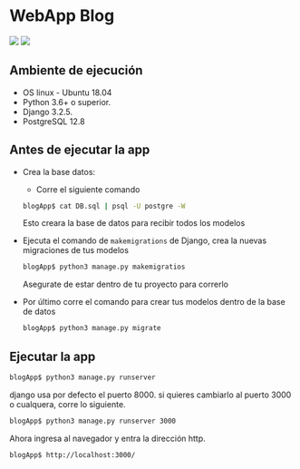 # WebApp Blog

![](https://img.shields.io/badge/Building-Process-green) ![](https://img.shields.io/badge/Python3-Django-brightgreen)

## Ambiente de ejecución

- OS linux - Ubuntu 18.04
- Python 3.6+ o superior.
- Django 3.2.5.
- PostgreSQL 12.8

## Antes de ejecutar la app

- Crea la base datos:
    - Corre el siguiente comando
    ```Bash
    blogApp$ cat DB.sql | psql -U postgre -W 
    ```
    Esto creara la base de datos para recibir todos los modelos

- Ejecuta el comando de `makemigrations` de Django, crea la nuevas migraciones de tus modelos

    ```Bash
    blogApp$ python3 manage.py makemigratios 
    ```
    Asegurate de estar dentro de tu proyecto para correrlo

- Por último corre el comando para crear tus modelos dentro de la base de datos

    ```Bash
    blogApp$ python3 manage.py migrate 
    ```

## Ejecutar la app

```Bash
blogApp$ python3 manage.py runserver
```

django usa por defecto el puerto 8000.
si quieres cambiarlo al puerto 3000 o cualquera, corre lo siguiente.

```Bash
blogApp$ python3 manage.py runserver 3000
```

Ahora ingresa al navegador y entra la dirección http.
```Bash
blogApp$ http://localhost:3000/
```
